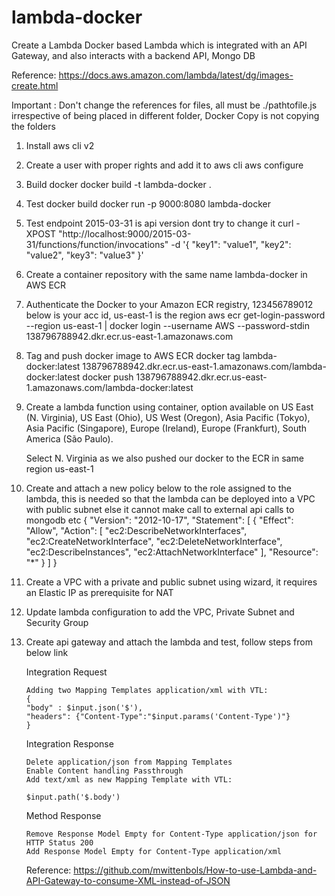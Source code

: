 # lambda-docker
Create a Lambda Docker based Lambda which is integrated with an API Gateway, and also interacts with a backend API, Mongo DB

Reference: https://docs.aws.amazon.com/lambda/latest/dg/images-create.html

Important : Don't change the references for files, all must be ./pathtofile.js irrespective of being placed in different folder, Docker Copy is not copying the folders

1. Install aws cli v2
2. Create a user with proper rights and add it to aws cli
    aws configure
3. Build docker
    docker build -t lambda-docker .     
4. Test docker build
    docker run -p 9000:8080 lambda-docker
5. Test endpoint 2015-03-31 is api version dont try to change it
    curl -XPOST "http://localhost:9000/2015-03-31/functions/function/invocations" -d '{ "key1": "value1", "key2": "value2", "key3": "value3" }'
6. Create a container repository with the same name lambda-docker in AWS ECR
7. Authenticate the Docker to your Amazon ECR registry, 123456789012 below is your acc id, us-east-1 is the region
    aws ecr get-login-password --region us-east-1 | docker login --username AWS --password-stdin 138796788942.dkr.ecr.us-east-1.amazonaws.com
8. Tag and push docker image to AWS ECR
    docker tag  lambda-docker:latest 138796788942.dkr.ecr.us-east-1.amazonaws.com/lambda-docker:latest
    docker push 138796788942.dkr.ecr.us-east-1.amazonaws.com/lambda-docker:latest
9. Create a lambda function using container, option available on US East (N. Virginia), US East (Ohio), US West (Oregon), Asia Pacific (Tokyo), Asia Pacific (Singapore), Europe (Ireland), Europe (Frankfurt), South America (São Paulo). 

    Select N. Virginia as we also pushed our docker to the ECR in same region us-east-1
10. Create and attach a new policy below to the role assigned to the lambda, this is needed so that the lambda can be deployed into a VPC with public subnet
else it cannot make call to external api calls to mongodb etc
{
  "Version": "2012-10-17",
  "Statement": [
    {
      "Effect": "Allow",
      "Action": [
        "ec2:DescribeNetworkInterfaces",
        "ec2:CreateNetworkInterface",
        "ec2:DeleteNetworkInterface",
        "ec2:DescribeInstances",
        "ec2:AttachNetworkInterface"
      ],
      "Resource": "*"
    }
  ]
}

11. Create a VPC with a private and public subnet using wizard, it requires an Elastic IP as prerequisite for NAT

12. Update lambda configuration to add the VPC, Private Subnet and Security Group

13. Create api gateway and attach the lambda and test, follow steps from below link

    Integration Request

        Adding two Mapping Templates application/xml with VTL: 
        {
        "body" : $input.json('$'),
        "headers": {"Content-Type":"$input.params('Content-Type')"}
        }

    Integration Response

        Delete application/json from Mapping Templates
        Enable Content handling Passthrough
        Add text/xml as new Mapping Template with VTL:
        
        $input.path('$.body')

    Method Response

        Remove Response Model Empty for Content-Type application/json for HTTP Status 200
        Add Response Model Empty for Content-Type application/xml

    Reference: https://github.com/mwittenbols/How-to-use-Lambda-and-API-Gateway-to-consume-XML-instead-of-JSON